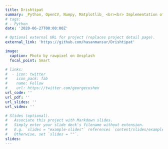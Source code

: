 ```yaml
---
title: Drishtipat
summary: _Python, OpenCV, Numpy, Matplotlib_ <br><br> Implementation of different concepts/topics of Computer Vision
# tags:
# - Python
date: '2020-06-27T00:00:00Z'

# Optional external URL for project (replaces project detail page).
external_link: 'https://github.com/hasanmansur/Drishtipat'

image:
  caption: Photo by rawpixel on Unsplash
  focal_point: Smart

# links:
#  - icon: twitter
#    icon_pack: fab
#    name: Follow
#    url: https://twitter.com/georgecushen
url_code: ''
url_pdf: ''
url_slides: ''
url_video: ''

# Slides (optional).
#   Associate this project with Markdown slides.
#   Simply enter your slide deck's filename without extension.
#   E.g. `slides = "example-slides"` references `content/slides/example-slides.md`.
#   Otherwise, set `slides = ""`.
slides: 
---
```

